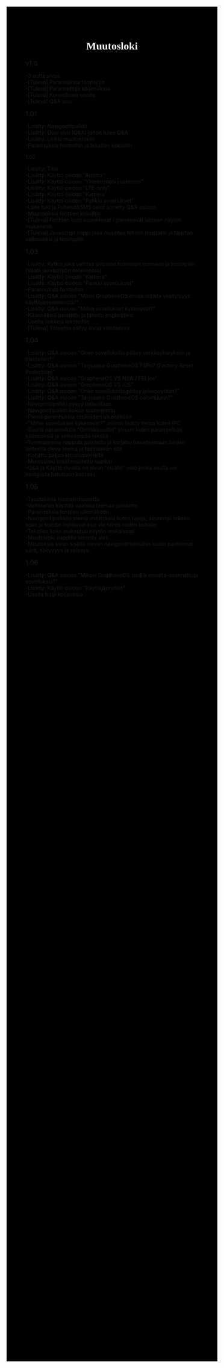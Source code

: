 <!DOCTYPE html>
<html>
<head>
<meta charset="UTF-8">
</head>
<body style="background-color:black;margin:200px";>

<h1 style="text-align:center;color:white;font-family:verdana, Tahoma;">Muutosloki</h1>

  <div style="font-size:125%;">v1.0</div>
  <p>-3 uutta sivua<br>-[Tuleva] Parannuksia fontteihin<br>-[Tuleva] Paranneltuja käännöksiä<br>-[Tuleva] Kunnollinen osoite<br>-[Tuleva] Q&A sivu </p>
    
  <div style="font-size:125%;">1.01</div>
  <p>-Lisätty: Navigointipalkki<br>-Lisätty: Uusi sivu (Q&A) johon tulee Q&A<br>-Lisätty: Linkki muutoslokiin<br>-Parannuksia fontteihin ja tekstien kokoihin </p>
  
  <div style:font-size:125%;">1.02</div>
  <p>-Lisätty: Title<br>-Lisätty: Käyttö osioon "Auditor"<br>-Lisätty: Käyttö osioon "Yhteensopivuuskerros"<br>-Lisätty: Käyttö osioon "LTE-only"<br>-Lisätty: Käyttö osioon "Kamera"<br>-Lisätty: Käyttö osioon "Pankki sovellukset"<br>-Laite tuki ja Puhelut&SMS osiot siirretty Q&A osioon<br>-Muunnoksia fonttien kokoihin<br>-[Tuleva] Fonttien koot suurenevat / pienenevät laitteen näytön mukaisesti<br>-[Tuleva] Javascript nappi joka muuntaa tekstin mustaksi ja taustan valkoiseksi ja toisinpäin</p>        
  
  <div style="font-size:125%;">1.03</div>
  <p>-Lisätty: Kytkin joka vaihtaa sivuston tummaan teemaan ja toisinpäin (Vaatii javascriptin selaimessa)<br>-Lisätty: Käyttö osioon "Kamera"<br>-Lisätty: Käyttö osioon "Pankki sovellukset"<br>-Parannuksia fontteihin<br>-Lisätty: Q&A osioon "Miten GrapheneOS eroaa muista yksityisyys käyttöjärjestelmistä?"<br>-Lisätty: Q&A osioon "Mihin sovellukset kykenevät?"<br>-Käännöksiä poistettu ja laitettu englanniksi<br>-Useita linkkejä teksteihin<br>-[Tuleva] Yöteema säilyy sivua vaihtaessa</p>
  
<div style="font-size:125%;">1.04</div>
<p>-Lisätty: Q&A osioon "Onko sovelluksilla pääsy verkkoyhteyksiin ja tilastoihin?"<br>-Lisätty: Q&A osioon "Tarjoaako GrapheneOS FSPn? (Factory Reset Protection)"<br>-Lisätty: Q&A osioon "GrapheneOS VS NSA / FBI jne"<br>-Lisätty: Q&A osioon "GrapheneOS VS iOS"<br>-Lisätty: Q&A osioon "Onko sovelluksilla pääsy leikepöytään?"<br>-Lisätty: Q&A osioon "Tarjoaako GrapheneOS palomuurin?"<br>-Navigointipalkki pysyy paikoillaan<br>-Navigointipalkin kokoa suurennettu<br>
-Pieniä parannuksia otsikoiden ulkonäköön<br>-"Mihin sovellukset kykenevät?" osioon lisätty tietoa kuten IPC<br>-Suuria parannuksia "Ominaisuudet" sivuun kuten paranneltuja käännöksiä ja selkeämpää tekstiä<br>-Tummateema nappula poistettu ja korjattu havaitsemaan lukijan laitteella oleva teema ja täsmäävän sitä<br>
-Korjattu paljon kirjoitusvirheitä<br>-Muutosloki linkki muutettu napiksi<br>-Q&A ja Käyttö sivuilla on sivun "sisältö" osio jonka avulla voi navigoida haluttuun kohtaan
 </p>

<div style="font-size:125%;">1.05</div>  
<p>-Taustaväriä hieman muutettu<br>-Vaihtoehto käyttää vaaleaa teemaa poistettu<br>-Parannuksia fonttien ulkonäköön<br>-Navigointipalkkiin pieniä muutoksia kuten rajoja, suurempi tekstin koko ja kohdat hohkuvat kun vie hiiren niiden kohalle<br>-Tekstien koko mukautuu näytön mukaisesti<br>
-Muutosloki nappula siirretty alas<br>-Muutoksia sivun sisällä oleviin navigointimenuihin kuten paremmat värit, näkyvyys ja selkeys<br></p>                            


<div style="font-size:125%;">1.06</div>
<p>-Lisätty: Q&A osioon "Miksei GrapheneOS sisällä ennalta-asennettuja sovelluksia?"<br>-Lisätty: Käyttö osioon "Käyttäjäprofiilit"<br>-Useita bugi korjauksia</p>                            
                            
  </body>
  </html>
